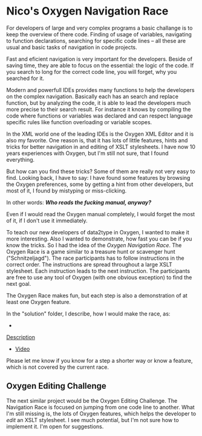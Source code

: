 # Nico's Oxygen Navigation Race 

For developers of large and very complex programs a basic challange is to keep the overview of there code. Finding of usage of variables, navigating to function declarations, searching for specific code lines – all these are usual and basic tasks of navigation in code projects.

Fast and eficient navigation is very important for the developers. Beside of saving time, they are able to focus on the essential: the logic of the code. If you search to long for the correct code line, you will forget, why you searched for it.  

Modern and powerfull IDEs provides many functions to help the developers on the complex navigation.
Basically each has an search and replace function, but by analyzing the code, it is able to lead the developers much more precise to their search result.
For instance it knows by compiling the code where functions or variables was declared and can respect language specific rules like function overloading or variable scopes.  

In the XML world one of the leading IDEs is the Oxygen XML Editor and it is also my favorite. One reason is, that it has lots of little features, hints and tricks for better navigation in and editing of XSLT stylesheets. I have now 10 years experiences with Oxygen, but I'm still not sure, that I found everything.

But how can you find these tricks? Some of them are really not very easy to find. Looking back, I have to say: I have found some features by browsing the Oxygen preferences, some by getting a hint from other developers, but most of it, I found by mistyping or miss-clicking.

In other words: ***Who reads the fucking manual, anyway?***

Even if I would read the Oxygen manual completely, I would forget the most of it, if I don't use it immediately. 

To teach our new developers of data2type in Oxygen, I wanted to make it more interesting. Also I wanted to demonstrate, how fast you can be if you know the tricks. So I had the idea of the *Oxygen Navigation Race*. The Oxygen Race is a game similar to a treasure hunt or scavenger hunt ("Schnitzeljagd"). The race participants has to follow instructions in the correct order. The instructions are spread throughout a large XSLT stylesheet. Each instruction leads to the next instruction. The participants are free to use any tool of Oxygen (with one obvious exception) to find the next goal.

The Oxygen Race makes fun, but each step is also a demonstration of at least one Oxygen feature.

In the "solution" folder, I describe, how I would make the race, as:

- 
[Description](solution/Solution.md)
- [Video](solution/solution.gif)

Please let me know if you know for a step a shorter way or know a feature, which is not covered by the current race.

## Oxygen Editing Challenge

The next similar project would be the Oxygen Editing Challenge. The Navigation Race is focused on jumping from one code line to another. What I'm still missing is, the lots of Oxygen features, which helps the developer to *edit* an XSLT stylesheet. I see much potential, but I'm not sure how to implement it. I'm open for suggestions. 